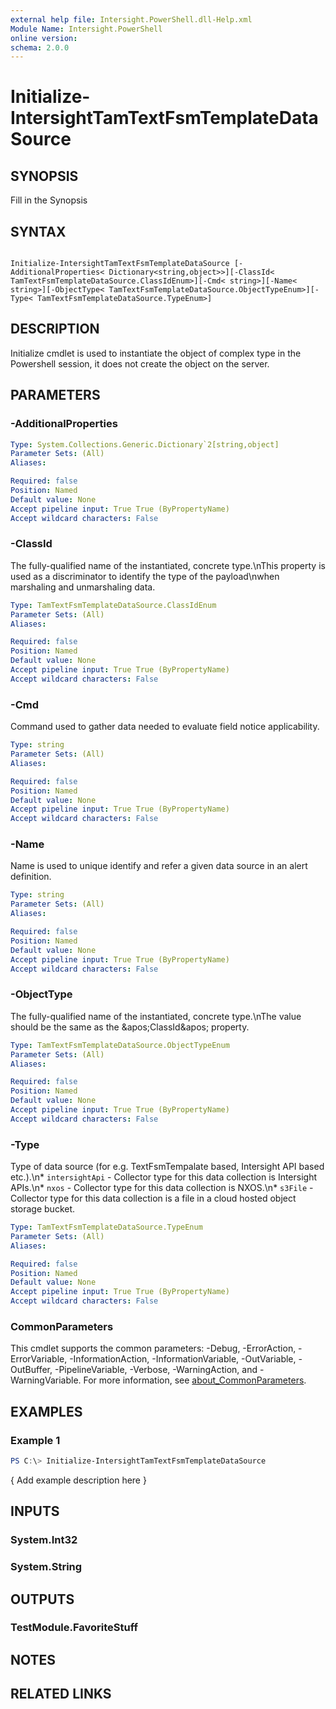 ```yaml
---
external help file: Intersight.PowerShell.dll-Help.xml
Module Name: Intersight.PowerShell
online version:
schema: 2.0.0
---
```


# Initialize-IntersightTamTextFsmTemplateDataSource

## SYNOPSIS
Fill in the Synopsis

## SYNTAX

```

Initialize-IntersightTamTextFsmTemplateDataSource [-AdditionalProperties< Dictionary<string,object>>][-ClassId< TamTextFsmTemplateDataSource.ClassIdEnum>][-Cmd< string>][-Name< string>][-ObjectType< TamTextFsmTemplateDataSource.ObjectTypeEnum>][-Type< TamTextFsmTemplateDataSource.TypeEnum>]

```

## DESCRIPTION

Initialize cmdlet is used to instantiate the object of complex type in the Powershell session, it does not create the object on the server.

## PARAMETERS

### -AdditionalProperties


```yaml
Type: System.Collections.Generic.Dictionary`2[string,object]
Parameter Sets: (All)
Aliases:

Required: false
Position: Named
Default value: None
Accept pipeline input: True True (ByPropertyName)
Accept wildcard characters: False
```

### -ClassId
The fully-qualified name of the instantiated, concrete type.\nThis property is used as a discriminator to identify the type of the payload\nwhen marshaling and unmarshaling data.

```yaml
Type: TamTextFsmTemplateDataSource.ClassIdEnum
Parameter Sets: (All)
Aliases:

Required: false
Position: Named
Default value: None
Accept pipeline input: True True (ByPropertyName)
Accept wildcard characters: False
```

### -Cmd
Command used to gather data needed to evaluate field notice applicability.

```yaml
Type: string
Parameter Sets: (All)
Aliases:

Required: false
Position: Named
Default value: None
Accept pipeline input: True True (ByPropertyName)
Accept wildcard characters: False
```

### -Name
Name is used to unique identify and refer a given data source in an alert definition.

```yaml
Type: string
Parameter Sets: (All)
Aliases:

Required: false
Position: Named
Default value: None
Accept pipeline input: True True (ByPropertyName)
Accept wildcard characters: False
```

### -ObjectType
The fully-qualified name of the instantiated, concrete type.\nThe value should be the same as the &amp;apos;ClassId&amp;apos; property.

```yaml
Type: TamTextFsmTemplateDataSource.ObjectTypeEnum
Parameter Sets: (All)
Aliases:

Required: false
Position: Named
Default value: None
Accept pipeline input: True True (ByPropertyName)
Accept wildcard characters: False
```

### -Type
Type of data source (for e.g. TextFsmTempalate based, Intersight API based etc.).\n* `intersightApi` - Collector type for this data collection is Intersight APIs.\n* `nxos` - Collector type for this data collection is NXOS.\n* `s3File` - Collector type for this data collection is a file in a cloud hosted object storage bucket.

```yaml
Type: TamTextFsmTemplateDataSource.TypeEnum
Parameter Sets: (All)
Aliases:

Required: false
Position: Named
Default value: None
Accept pipeline input: True True (ByPropertyName)
Accept wildcard characters: False
```


### CommonParameters
This cmdlet supports the common parameters: -Debug, -ErrorAction, -ErrorVariable, -InformationAction, -InformationVariable, -OutVariable, -OutBuffer, -PipelineVariable, -Verbose, -WarningAction, and -WarningVariable. For more information, see [about_CommonParameters](http://go.microsoft.com/fwlink/?LinkID=113216).

## EXAMPLES

### Example 1
```powershell
PS C:\> Initialize-IntersightTamTextFsmTemplateDataSource
```

{ Add example description here }

## INPUTS

### System.Int32

### System.String

## OUTPUTS

### TestModule.FavoriteStuff

## NOTES

## RELATED LINKS
